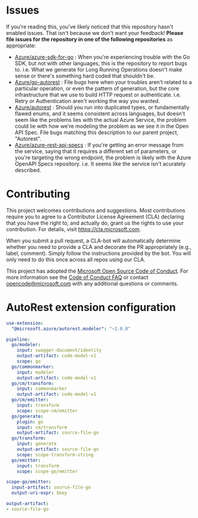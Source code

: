 
# Issues
If you're reading this, you've likely noticed that this repository hasn't enabled issues. That isn't because we don't want your feedback! **Please file issues for the repository in one of the following repositories** as appropriate:

  - [Azure/azure-sdk-for-go](https://github.com/Azure/azure-sdk-for-go/issues) : When you're experiencing trouble with the Go SDK, but not with other languages, this is the repository to report bugs to. i.e. What we generate for Long Running Operations doesn't make sense or there's something hard coded that shouldn't be.
  - [Azure/go-autorest](https://github.com/Azure/go-autorest) : File bugs here when your troubles aren't related to a particular operation, or even the pattern of generation, but the core infrastructure that we use to build HTTP request or authenticate. i.e. Retry or Authentication aren't working the way you wanted.
  - [Azure/autorest](https://github.com/Azure/autorest) : Should you run into duplicated types, or fundamentally flawed enums, and it seems consistent across languages, but doesn't seem like the problems lies with the actual Azure Service, the problem could lie with how we're modeling the problem as we see it in the Open API Spec. File bugs matching this description to our parent project, "Autorest".
  - [Azure/azure-rest-api-specs](https://github.com/Azure/azure-rest-api-specs) : If you're getting an error message from the service, saying that it requires a different set of parameters, or you're targeting the wrong endpoint, the problem is likely with the Azure OpenAPI Specs repository. i.e. It seems like the service isn't acurately described.

# Contributing

This project welcomes contributions and suggestions.  Most contributions require you to agree to a
Contributor License Agreement (CLA) declaring that you have the right to, and actually do, grant us
the rights to use your contribution. For details, visit https://cla.microsoft.com.

When you submit a pull request, a CLA-bot will automatically determine whether you need to provide
a CLA and decorate the PR appropriately (e.g., label, comment). Simply follow the instructions
provided by the bot. You will only need to do this once across all repos using our CLA.

This project has adopted the [Microsoft Open Source Code of Conduct](https://opensource.microsoft.com/codeofconduct/).
For more information see the [Code of Conduct FAQ](https://opensource.microsoft.com/codeofconduct/faq/) or
contact [opencode@microsoft.com](mailto:opencode@microsoft.com) with any additional questions or comments.

# AutoRest extension configuration

``` yaml
use-extension:
  "@microsoft.azure/autorest.modeler": "~2.0.0"

pipeline:
  go/modeler:
    input: swagger-document/identity
    output-artifact: code-model-v1
    scope: go
  go/commonmarker:
    input: modeler
    output-artifact: code-model-v1
  go/cm/transform:
    input: commonmarker
    output-artifact: code-model-v1
  go/cm/emitter:
    input: transform
    scope: scope-cm/emitter
  go/generate:
    plugin: go
    input: cm/transform
    output-artifact: source-file-go
  go/transform:
    input: generate
    output-artifact: source-file-go
    scope: scope-transform-string
  go/emitter:
    input: transform
    scope: scope-go/emitter

scope-go/emitter:
  input-artifact: source-file-go
  output-uri-expr: $key

output-artifact:
- source-file-go
```
